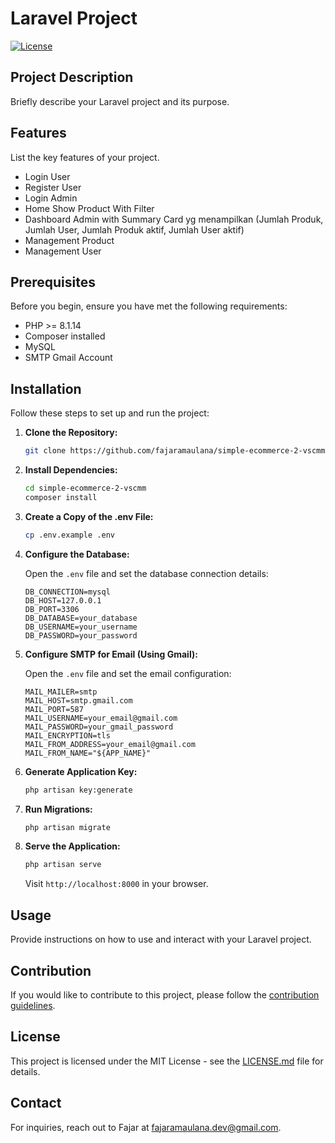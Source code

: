 # Laravel Project

[![License](https://img.shields.io/badge/License-MIT-blue.svg)](LICENSE.md)

## Project Description

Briefly describe your Laravel project and its purpose.

## Features

List the key features of your project.

- Login User
- Register User
- Login Admin
- Home Show Product With Filter
- Dashboard Admin with Summary Card yg menampilkan (Jumlah Produk, Jumlah User, Jumlah Produk aktif, Jumlah User aktif)
- Management Product
- Management User

## Prerequisites

Before you begin, ensure you have met the following requirements:

- PHP >= 8.1.14
- Composer installed
- MySQL
- SMTP Gmail Account

## Installation

Follow these steps to set up and run the project:

1. **Clone the Repository:**

    ```bash
    git clone https://github.com/fajaramaulana/simple-ecommerce-2-vscmm
    ```

2. **Install Dependencies:**

    ```bash
    cd simple-ecommerce-2-vscmm
    composer install
    ```

3. **Create a Copy of the .env File:**

    ```bash
    cp .env.example .env
    ```

4. **Configure the Database:**

    Open the `.env` file and set the database connection details:

    ```env
    DB_CONNECTION=mysql
    DB_HOST=127.0.0.1
    DB_PORT=3306
    DB_DATABASE=your_database
    DB_USERNAME=your_username
    DB_PASSWORD=your_password
    ```

5. **Configure SMTP for Email (Using Gmail):**

    Open the `.env` file and set the email configuration:

    ```env
    MAIL_MAILER=smtp
    MAIL_HOST=smtp.gmail.com
    MAIL_PORT=587
    MAIL_USERNAME=your_email@gmail.com
    MAIL_PASSWORD=your_gmail_password
    MAIL_ENCRYPTION=tls
    MAIL_FROM_ADDRESS=your_email@gmail.com
    MAIL_FROM_NAME="${APP_NAME}"
    ```

6. **Generate Application Key:**

    ```bash
    php artisan key:generate
    ```

7. **Run Migrations:**

    ```bash
    php artisan migrate
    ```

8. **Serve the Application:**

    ```bash
    php artisan serve
    ```

    Visit `http://localhost:8000` in your browser.

## Usage

Provide instructions on how to use and interact with your Laravel project.

## Contribution

If you would like to contribute to this project, please follow the [contribution guidelines](CONTRIBUTING.md).

## License

This project is licensed under the MIT License - see the [LICENSE.md](LICENSE.md) file for details.

## Contact

For inquiries, reach out to Fajar at fajaramaulana.dev@gmail.com.
